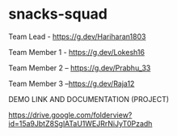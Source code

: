 # snacks-squad
Team Lead - https://g.dev/Hariharan1803

Team Member 1 - https://g.dev/Lokesh16

Team Member 2 –  https://g.dev/Prabhu_33

Team Member 3 –https://g.dev/Raja12

DEMO LINK AND DOCUMENTATION (PROJECT)

https://drive.google.com/folderview?id=15a9JbtZ8SglATaU1WEJRrNiJyT0Pzadh
